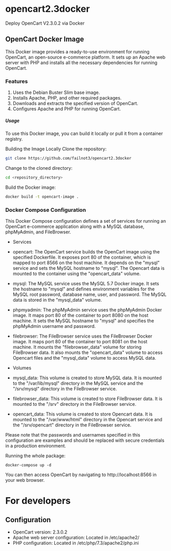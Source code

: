 # opencart2.3docker
Deploy OpenCart V2.3.0.2 via Docker

## OpenCart Docker Image
This Docker image provides a ready-to-use environment for running OpenCart, an open-source e-commerce platform. It sets up an Apache web server with PHP and installs all the necessary dependencies for running OpenCart.

### Features
1. Uses the Debian Buster Slim base image.
2. Installs Apache, PHP, and other required packages.
3. Downloads and extracts the specified version of OpenCart.
4. Configures Apache and PHP for running OpenCart.

##### Usage
To use this Docker image, you can build it locally or pull it from a container registry.

Building the Image Locally
Clone the repository:

```bash
git clone https://github.com/failnot3/opencart2.3docker
```
Change to the cloned directory:

```bash
cd <repository_directory>
```
Build the Docker image:

```bash
docker build -t opencart-image .
```

### Docker Compose Configuration
This Docker Compose configuration defines a set of services for running an OpenCart e-commerce application along with a MySQL database, phpMyAdmin, and FileBrowser.

* Services
- opencart: The OpenCart service builds the OpenCart image using the specified Dockerfile. It exposes port 80 of the container, which is mapped to port 8566 on the host machine. It depends on the "mysql" service and sets the MySQL hostname to "mysql". The Opencart data is mounted to the container using the "opencart_data" volume.

- mysql: The MySQL service uses the MySQL 5.7 Docker image. It sets the hostname to "mysql" and defines environment variables for the MySQL root password, database name, user, and password. The MySQL data is stored in the "mysql_data" volume.

- phpmyadmin: The phpMyAdmin service uses the phpMyAdmin Docker image. It maps port 80 of the container to port 8080 on the host machine. It sets the MySQL hostname to "mysql" and specifies the phpMyAdmin username and password.

- filebrowser: The FileBrowser service uses the FileBrowser Docker image. It maps port 80 of the container to port 8081 on the host machine. It mounts the "filebrowser_data" volume for storing FileBrowser data. It also mounts the "opencart_data" volume to access Opencart files and the "mysql_data" volume to access MySQL data.

* Volumes
- mysql_data: This volume is created to store MySQL data. It is mounted to the "/var/lib/mysql" directory in the MySQL service and the "/srv/mysql" directory in the FileBrowser service.

- filebrowser_data: This volume is created to store FileBrowser data. It is mounted to the "/srv" directory in the FileBrowser service.

- opencart_data: This volume is created to store Opencart data. It is mounted to the "/var/www/html" directory in the Opencart service and the "/srv/opencart" directory in the FileBrowser service.

Please note that the passwords and usernames specified in this configuration are examples and should be replaced with secure credentials in a production environment.

Running the whole package:
```
docker-compose up -d
```

You can then access OpenCart by navigating to http://localhost:8566 in your web browser.

# For developers

## Configuration
- OpenCart version: 2.3.0.2
- Apache web server configuration: Located in /etc/apache2/
- PHP configuration: Located in /etc/php/7.3/apache2/php.ini

